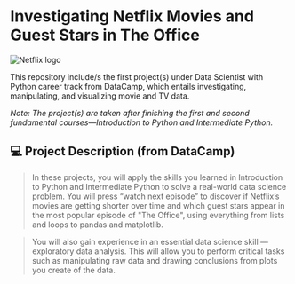 # **Investigating Netflix Movies and Guest Stars in The Office**
![Netflix logo](https://upload.wikimedia.org/wikipedia/commons/thumb/6/69/Netflix_logo.svg/800px-Netflix_logo.svg.png?20220504140802)

This repository include/s the first project(s) under Data Scientist with Python career track from DataCamp, which entails investigating, manipulating, and visualizing movie and TV data.

*Note: The project(s) are taken after finishing the first and second fundamental courses—Introduction to Python and Intermediate Python.*

## :computer: Project Description (from DataCamp)
> In these projects, you will apply the skills you learned in Introduction to Python and Intermediate Python to solve a real-world data science problem. You will press “watch next episode” to discover if Netflix’s movies are getting shorter over time and which guest stars appear in the most popular episode of "The Office", using everything from lists and loops to pandas and matplotlib.

> You will also gain experience in an essential data science skill — exploratory data analysis. This will allow you to perform critical tasks such as manipulating raw data and drawing conclusions from plots you create of the data.
